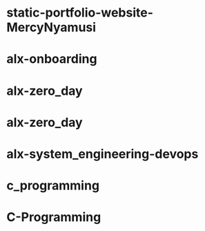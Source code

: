 # static-portfolio-website-MercyNyamusi
# alx-onboarding
# alx-zero_day
# alx-zero_day
# alx-system_engineering-devops
# c_programming
# C-Programming
